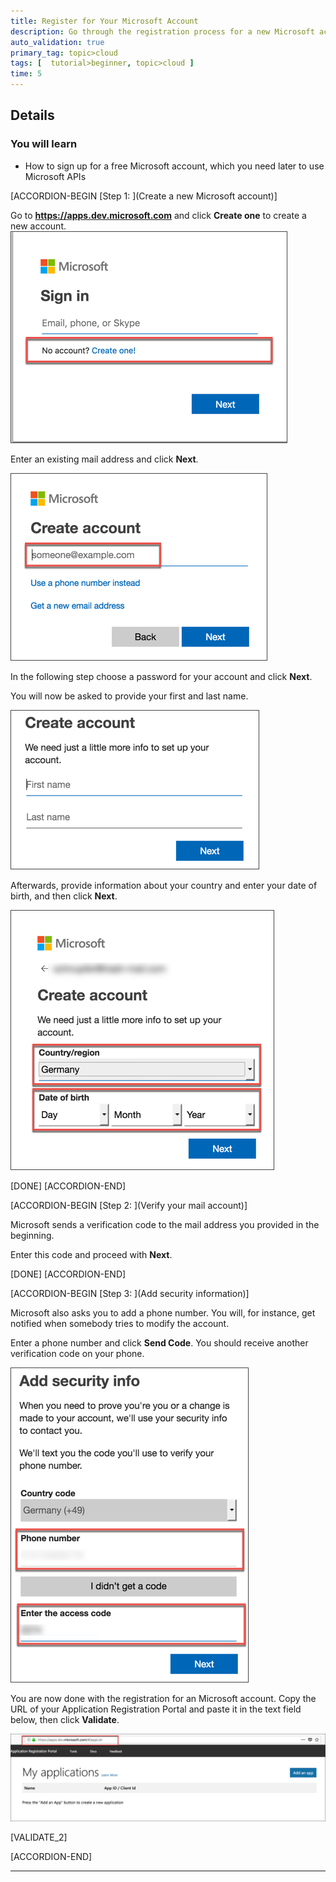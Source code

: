 ```yaml
---
title: Register for Your Microsoft Account
description: Go through the registration process for a new Microsoft account.
auto_validation: true
primary_tag: topic>cloud
tags: [  tutorial>beginner, topic>cloud ]
time: 5
---
```


## Details
### You will learn  
  - How to sign up for a free Microsoft account, which you need later to use Microsoft APIs

[ACCORDION-BEGIN [Step 1: ](Create a new Microsoft account)]

Go to **<https://apps.dev.microsoft.com>** and click **Create one** to create a new account.
![create a new account](create_new_account.png)

Enter an existing mail address and click **Next**.

![enter your mail](enter_mail.png)

In the following step choose a password for your account and click **Next**.

You will now be asked to provide your first and last name.

![first and last name](first_last_name.png)

Afterwards, provide information about your country and enter your date of birth, and then click **Next**.

![birthday and region information](country_birthday.png)

[DONE]
[ACCORDION-END]

[ACCORDION-BEGIN [Step 2: ](Verify your mail account)]

Microsoft sends a verification code to the mail address you provided in the beginning.

Enter this code and proceed with **Next**.

[DONE]
[ACCORDION-END]

[ACCORDION-BEGIN [Step 3: ](Add security information)]

Microsoft also asks you to add a phone number. You will, for instance, get notified when somebody tries to modify the account.

Enter a phone number and click **Send Code**. You should receive another verification code on your phone.

![security information](security_info.png)

You are now done with the registration for an Microsoft account. Copy the URL of your Application Registration Portal and paste it in the text field below, then click **Validate**.


![registration portal](registration_portal.png)

[VALIDATE_2]

[ACCORDION-END]

---
